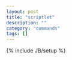 ```yaml
---
layout: post
title: "scriptlet"
description: ""
category: "commands"
tags: []
---
```

{% include JB/setup %}


